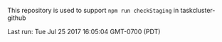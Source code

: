 This repository is used to support `npm run checkStaging` in taskcluster-github

Last run: Tue Jul 25 2017 16:05:04 GMT-0700 (PDT)